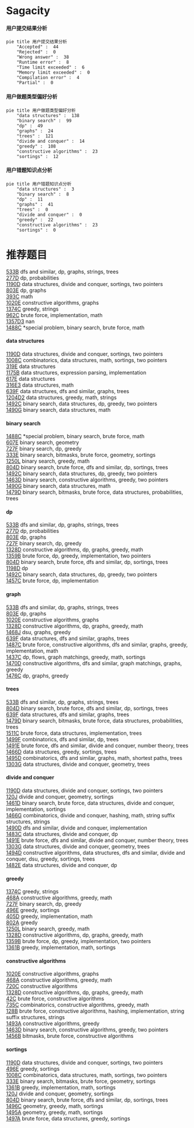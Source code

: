 # Sagacity
<!-- tabs:start -->
#### **用户提交结果分析**

```mermaid
pie title 用户提交结果分析
    "Accepted" :  44
    "Rejected" :  0
    "Wrong answer" :  38
    "Runtime error" :  8
    "Time limit exceeded" :  6
    "Memory limit exceeded" :  0
    "Compilation error" :  4
    "Partial" :  0
```
#### **用户做题类型偏好分析**

```mermaid
pie title 用户做题类型偏好分析
    "data structures" :  138
    "binary search" :  99
    "dp" :  49
    "graphs" :  24
    "trees" :  121
    "divide and conquer" :  14
    "greedy" :  108
    "constructive algorithms" :  23
    "sortings" :  12
```
#### **用户错题知识点分析**

```mermaid
pie title 用户错题知识点分析
    "data structures" :  3
    "binary search" :  8
    "dp" :  11
    "graphs" :  41
    "trees" :  0
    "divide and conquer" :  0
    "greedy" :  22
    "constructive algorithms" :  23
    "sortings" :  0
```
<!-- tabs:end -->
# 推荐题目
[533B](http://codeforces.com/problemset/problem/533/B)		dfs and similar,
                        dp,
                        graphs,
                        strings,
                        trees		  
[277D](http://codeforces.com/problemset/problem/277/D)		dp,
                        probabilities		  
[1190D](http://codeforces.com/problemset/problem/1190/D)		data structures,
                        divide and conquer,
                        sortings,
                        two pointers		  
[803E](http://codeforces.com/problemset/problem/803/E)		dp,
                        graphs		  
[393C](https://codeforces.com/contest/393/problem/C)		math		  
[1020E](https://codeforces.com/contest/1020/problem/E)		constructive algorithms,
                        graphs		  
[1374C](http://codeforces.com/problemset/problem/1374/C)		greedy,
                        strings		  
[962C](http://codeforces.com/problemset/problem/962/C)		brute force,
                        implementation,
                        math		  
[1357D3](http://codeforces.com/problemset/problem/1357/D3)		nan		  
[1488C](http://codeforces.com/problemset/problem/1488/C)		*special problem,
                        binary search,
                        brute force,
                        math		  
<!-- tabs:start -->
#### **data structures**
[1190D](http://codeforces.com/problemset/problem/1190/D)		data structures,
                        divide and conquer,
                        sortings,
                        two pointers		  
[1008C](https://codeforces.com/contest/1008/problem/C)		combinatorics,
                        data structures,
                        math,
                        sortings,
                        two pointers		  
[319E](http://codeforces.com/problemset/problem/319/E)		data structures		  
[1175B](http://codeforces.com/problemset/problem/1175/B)		data structures,
                        expression parsing,
                        implementation		  
[617E](http://codeforces.com/problemset/problem/617/E)		data structures		  
[316E3](http://codeforces.com/problemset/problem/316/E3)		data structures,
                        math		  
[639F](http://codeforces.com/problemset/problem/639/F)		data structures,
                        dfs and similar,
                        graphs,
                        trees		  
[1204D2](http://codeforces.com/problemset/problem/1204/D2)		data structures,
                        greedy,
                        math,
                        strings		  
[1492C](http://codeforces.com/problemset/problem/1492/C)		binary search,
                        data structures,
                        dp,
                        greedy,
                        two pointers		  
[1490G](http://codeforces.com/problemset/problem/1490/G)		binary search,
                        data structures,
                        math		  
#### **binary search**
[1488C](http://codeforces.com/problemset/problem/1488/C)		*special problem,
                        binary search,
                        brute force,
                        math		  
[607E](http://codeforces.com/problemset/problem/607/E)		binary search,
                        geometry		  
[727F](http://codeforces.com/problemset/problem/727/F)		binary search,
                        dp,
                        greedy		  
[333E](http://codeforces.com/problemset/problem/333/E)		binary search,
                        bitmasks,
                        brute force,
                        geometry,
                        sortings		  
[1250L](http://codeforces.com/problemset/problem/1250/L)		binary search,
                        greedy,
                        math		  
[804D](http://codeforces.com/problemset/problem/804/D)		binary search,
                        brute force,
                        dfs and similar,
                        dp,
                        sortings,
                        trees		  
[1492C](http://codeforces.com/problemset/problem/1492/C)		binary search,
                        data structures,
                        dp,
                        greedy,
                        two pointers		  
[1463D](http://codeforces.com/problemset/problem/1463/D)		binary search,
                        constructive algorithms,
                        greedy,
                        two pointers		  
[1490G](http://codeforces.com/problemset/problem/1490/G)		binary search,
                        data structures,
                        math		  
[1479D](http://codeforces.com/problemset/problem/1479/D)		binary search,
                        bitmasks,
                        brute force,
                        data structures,
                        probabilities,
                        trees		  
#### **dp**
[533B](http://codeforces.com/problemset/problem/533/B)		dfs and similar,
                        dp,
                        graphs,
                        strings,
                        trees		  
[277D](http://codeforces.com/problemset/problem/277/D)		dp,
                        probabilities		  
[803E](http://codeforces.com/problemset/problem/803/E)		dp,
                        graphs		  
[727F](http://codeforces.com/problemset/problem/727/F)		binary search,
                        dp,
                        greedy		  
[1328D](http://codeforces.com/problemset/problem/1328/D)		constructive algorithms,
                        dp,
                        graphs,
                        greedy,
                        math		  
[1359B](http://codeforces.com/problemset/problem/1359/B)		brute force,
                        dp,
                        greedy,
                        implementation,
                        two pointers		  
[804D](http://codeforces.com/problemset/problem/804/D)		binary search,
                        brute force,
                        dfs and similar,
                        dp,
                        sortings,
                        trees		  
[1198D](http://codeforces.com/problemset/problem/1198/D)		dp		  
[1492C](http://codeforces.com/problemset/problem/1492/C)		binary search,
                        data structures,
                        dp,
                        greedy,
                        two pointers		  
[1457C](https://codeforces.com/contest/1457/problem/C)		brute force,
                        dp,
                        implementation		  
#### **graph**
[533B](http://codeforces.com/problemset/problem/533/B)		dfs and similar,
                        dp,
                        graphs,
                        strings,
                        trees		  
[803E](http://codeforces.com/problemset/problem/803/E)		dp,
                        graphs		  
[1020E](https://codeforces.com/contest/1020/problem/E)		constructive algorithms,
                        graphs		  
[1328D](http://codeforces.com/problemset/problem/1328/D)		constructive algorithms,
                        dp,
                        graphs,
                        greedy,
                        math		  
[1468J](http://codeforces.com/problemset/problem/1468/J)		dsu,
                        graphs,
                        greedy		  
[639F](http://codeforces.com/problemset/problem/639/F)		data structures,
                        dfs and similar,
                        graphs,
                        trees		  
[1487C](http://codeforces.com/problemset/problem/1487/C)		brute force,
                        constructive algorithms,
                        dfs and similar,
                        graphs,
                        greedy,
                        implementation,
                        math		  
[1437C](http://codeforces.com/problemset/problem/1437/C)		dp,
                        flows,
                        graph matchings,
                        greedy,
                        math,
                        sortings		  
[1470D](http://codeforces.com/problemset/problem/1470/D)		constructive algorithms,
                        dfs and similar,
                        graph matchings,
                        graphs,
                        greedy		  
[1476C](http://codeforces.com/problemset/problem/1476/C)		dp,
                        graphs,
                        greedy		  
#### **trees**
[533B](http://codeforces.com/problemset/problem/533/B)		dfs and similar,
                        dp,
                        graphs,
                        strings,
                        trees		  
[804D](http://codeforces.com/problemset/problem/804/D)		binary search,
                        brute force,
                        dfs and similar,
                        dp,
                        sortings,
                        trees		  
[639F](http://codeforces.com/problemset/problem/639/F)		data structures,
                        dfs and similar,
                        graphs,
                        trees		  
[1479D](http://codeforces.com/problemset/problem/1479/D)		binary search,
                        bitmasks,
                        brute force,
                        data structures,
                        probabilities,
                        trees		  
[1511C](http://codeforces.com/problemset/problem/1511/C)		brute force,
                        data structures,
                        implementation,
                        trees		  
[1499F](http://codeforces.com/problemset/problem/1499/F)		combinatorics,
                        dfs and similar,
                        dp,
                        trees		  
[1491E](http://codeforces.com/problemset/problem/1491/E)		brute force,
                        dfs and similar,
                        divide and conquer,
                        number theory,
                        trees		  
[1466D](http://codeforces.com/problemset/problem/1466/D)		data structures,
                        greedy,
                        sortings,
                        trees		  
[1495D](http://codeforces.com/problemset/problem/1495/D)		combinatorics,
                        dfs and similar,
                        graphs,
                        math,
                        shortest paths,
                        trees		  
[1303G](http://codeforces.com/problemset/problem/1303/G)		data structures,
                        divide and conquer,
                        geometry,
                        trees		  
#### **divide and conquer**
[1190D](http://codeforces.com/problemset/problem/1190/D)		data structures,
                        divide and conquer,
                        sortings,
                        two pointers		  
[120J](http://codeforces.com/problemset/problem/120/J)		divide and conquer,
                        geometry,
                        sortings		  
[1461D](http://codeforces.com/problemset/problem/1461/D)		binary search,
                        brute force,
                        data structures,
                        divide and conquer,
                        implementation,
                        sortings		  
[1466G](http://codeforces.com/problemset/problem/1466/G)		combinatorics,
                        divide and conquer,
                        hashing,
                        math,
                        string suffix structures,
                        strings		  
[1490D](http://codeforces.com/problemset/problem/1490/D)		dfs and similar,
                        divide and conquer,
                        implementation		  
[1483C](https://codeforces.com/contest/1483/problem/C)		data structures,
                        divide and conquer,
                        dp		  
[1491E](http://codeforces.com/problemset/problem/1491/E)		brute force,
                        dfs and similar,
                        divide and conquer,
                        number theory,
                        trees		  
[1303G](http://codeforces.com/problemset/problem/1303/G)		data structures,
                        divide and conquer,
                        geometry,
                        trees		  
[1494D](http://codeforces.com/problemset/problem/1494/D)		constructive algorithms,
                        data structures,
                        dfs and similar,
                        divide and conquer,
                        dsu,
                        greedy,
                        sortings,
                        trees		  
[1482E](http://codeforces.com/problemset/problem/1482/E)		data structures,
                        divide and conquer,
                        dp		  
#### **greedy**
[1374C](http://codeforces.com/problemset/problem/1374/C)		greedy,
                        strings		  
[468A](http://codeforces.com/problemset/problem/468/A)		constructive algorithms,
                        greedy,
                        math		  
[727F](http://codeforces.com/problemset/problem/727/F)		binary search,
                        dp,
                        greedy		  
[496E](http://codeforces.com/problemset/problem/496/E)		greedy,
                        sortings		  
[405D](http://codeforces.com/problemset/problem/405/D)		greedy,
                        implementation,
                        math		  
[802A](http://codeforces.com/problemset/problem/802/A)		greedy		  
[1250L](http://codeforces.com/problemset/problem/1250/L)		binary search,
                        greedy,
                        math		  
[1328D](http://codeforces.com/problemset/problem/1328/D)		constructive algorithms,
                        dp,
                        graphs,
                        greedy,
                        math		  
[1359B](http://codeforces.com/problemset/problem/1359/B)		brute force,
                        dp,
                        greedy,
                        implementation,
                        two pointers		  
[1361B](http://codeforces.com/problemset/problem/1361/B)		greedy,
                        implementation,
                        math,
                        sortings		  
#### **constructive algorithms**
[1020E](https://codeforces.com/contest/1020/problem/E)		constructive algorithms,
                        graphs		  
[468A](http://codeforces.com/problemset/problem/468/A)		constructive algorithms,
                        greedy,
                        math		  
[720C](http://codeforces.com/problemset/problem/720/C)		constructive algorithms		  
[1328D](http://codeforces.com/problemset/problem/1328/D)		constructive algorithms,
                        dp,
                        graphs,
                        greedy,
                        math		  
[42C](http://codeforces.com/problemset/problem/42/C)		brute force,
                        constructive algorithms		  
[735C](http://codeforces.com/problemset/problem/735/C)		combinatorics,
                        constructive algorithms,
                        greedy,
                        math		  
[128B](http://codeforces.com/problemset/problem/128/B)		brute force,
                        constructive algorithms,
                        hashing,
                        implementation,
                        string suffix structures,
                        strings		  
[1493A](http://codeforces.com/problemset/problem/1493/A)		constructive algorithms,
                        greedy		  
[1463D](http://codeforces.com/problemset/problem/1463/D)		binary search,
                        constructive algorithms,
                        greedy,
                        two pointers		  
[1456B](https://codeforces.com/contest/1456/problem/B)		bitmasks,
                        brute force,
                        constructive algorithms		  
#### **sortings**
[1190D](http://codeforces.com/problemset/problem/1190/D)		data structures,
                        divide and conquer,
                        sortings,
                        two pointers		  
[496E](http://codeforces.com/problemset/problem/496/E)		greedy,
                        sortings		  
[1008C](https://codeforces.com/contest/1008/problem/C)		combinatorics,
                        data structures,
                        math,
                        sortings,
                        two pointers		  
[333E](http://codeforces.com/problemset/problem/333/E)		binary search,
                        bitmasks,
                        brute force,
                        geometry,
                        sortings		  
[1361B](http://codeforces.com/problemset/problem/1361/B)		greedy,
                        implementation,
                        math,
                        sortings		  
[120J](http://codeforces.com/problemset/problem/120/J)		divide and conquer,
                        geometry,
                        sortings		  
[804D](http://codeforces.com/problemset/problem/804/D)		binary search,
                        brute force,
                        dfs and similar,
                        dp,
                        sortings,
                        trees		  
[1496C](https://codeforces.com/contest/1496/problem/C)		geometry,
                        greedy,
                        math,
                        sortings		  
[1495A](http://codeforces.com/problemset/problem/1495/A)		geometry,
                        greedy,
                        math,
                        sortings		  
[1497A](http://codeforces.com/problemset/problem/1497/A)		brute force,
                        data structures,
                        greedy,
                        sortings		  
<!-- tabs:end -->
